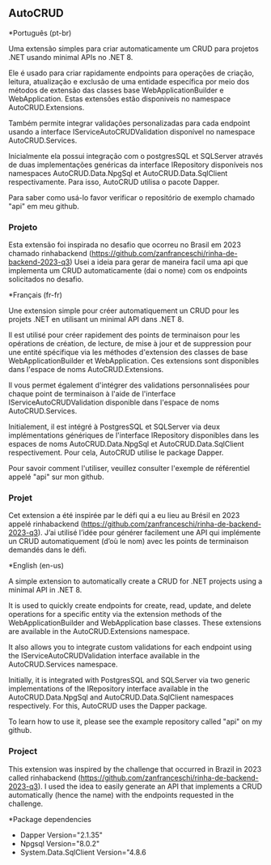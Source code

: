 ## AutoCRUD

*Português (pt-br)

Uma extensão simples para criar automaticamente um CRUD para projetos .NET usando minimal APIs no .NET 8.

Ele é usado para criar rapidamente endpoints para operações de criação, leitura, atualização e exclusão de uma entidade específica por meio dos métodos de extensão das classes base WebApplicationBuilder e WebApplication. Estas extensões estão disponiveis no namespace AutoCRUD.Extensions. 

Também permite integrar validações personalizadas para cada endpoint usando a interface IServiceAutoCRUDValidation disponível no namespace AutoCRUD.Services.

Inicialmente ela possui integração com o postgresSQL et SQLServer através de duas implementações genéricas da interface IRepository disponíveis nos namespaces AutoCRUD.Data.NpgSql et AutoCRUD.Data.SqlClient respectivamente. Para isso, AutoCRUD utilisa o pacote Dapper.

Para saber como usá-lo favor verificar o repositório de exemplo chamado "api" em meu github.

### Projeto
Esta extensão foi inspirada no desafio que ocorreu no Brasil em 2023 chamado rinhabackend (https://github.com/zanfranceschi/rinha-de-backend-2023-q3)
Usei a ideia para gerar de maneira facil uma api que implementa um CRUD automaticamente (dai o  nome) com os endpoints solicitados no desafio.

*Français (fr-fr)

Une extension simple pour créer automatiquement un CRUD pour les projets .NET en utilisant un minimal API dans .NET 8.

Il est utilisé pour créer rapidement des points de terminaison pour les opérations de création, de lecture, de mise à jour et de suppression pour une entité spécifique via les méthodes d'extension des classes de base WebApplicationBuilder et WebApplication. Ces extensions sont disponibles dans l'espace de noms AutoCRUD.Extensions.

Il vous permet également d'intégrer des validations personnalisées pour chaque point de terminaison à l'aide de l'interface IServiceAutoCRUDValidation disponible dans l'espace de noms AutoCRUD.Services.

Initialement, il est intégré à PostgresSQL et SQLServer via deux implémentations génériques de l'interface IRepository disponibles dans les espaces de noms AutoCRUD.Data.NpgSql et AutoCRUD.Data.SqlClient respectivement. Pour cela, AutoCRUD utilise le package Dapper.

Pour savoir comment l'utiliser, veuillez consulter l'exemple de référentiel appelé "api" sur mon github.

### Projet
Cet extension a été inspirée par le défi qui a eu lieu au Brésil en 2023 appelé rinhabackend (https://github.com/zanfranceschi/rinha-de-backend-2023-q3).
J’ai utilisé l’idée pour générer facilement une API qui implémente un CRUD automatiquement (d’où le nom) avec les points de terminaison demandés dans le défi.

*English (en-us)

A simple extension to automatically create a CRUD for .NET projects using a minimal API in .NET 8.

It is used to quickly create endpoints for create, read, update, and delete operations for a specific entity via the extension methods of the WebApplicationBuilder and WebApplication base classes. These extensions are available in the AutoCRUD.Extensions namespace.

It also allows you to integrate custom validations for each endpoint using the IServiceAutoCRUDValidation interface available in the AutoCRUD.Services namespace.

Initially, it is integrated with PostgresSQL and SQLServer via two generic implementations of the IRepository interface available in the AutoCRUD.Data.NpgSql and AutoCRUD.Data.SqlClient namespaces respectively. For this, AutoCRUD uses the Dapper package.

To learn how to use it, please see the example repository called "api" on my github.

### Project
This extension was inspired by the challenge that occurred in Brazil in 2023 called rinhabackend (https://github.com/zanfranceschi/rinha-de-backend-2023-q3).
I used the idea to easily generate an API that implements a CRUD automatically (hence the name) with the endpoints requested in the challenge.


*Package dependencies
- Dapper Version="2.1.35"
- Npgsql Version="8.0.2"
- System.Data.SqlClient Version="4.8.6
